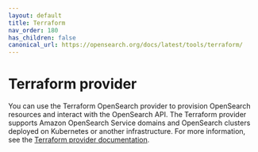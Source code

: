 ```yaml
---
layout: default
title: Terraform
nav_order: 180
has_children: false
canonical_url: https://opensearch.org/docs/latest/tools/terraform/
---
```


# Terraform provider

You can use the Terraform OpenSearch provider to provision OpenSearch resources and interact with the OpenSearch API. The Terraform provider supports Amazon OpenSearch Service domains and OpenSearch clusters deployed on Kubernetes or another infrastructure. For more information, see the [Terraform provider documentation](https://registry.terraform.io/providers/opensearch-project/opensearch/latest/docs).